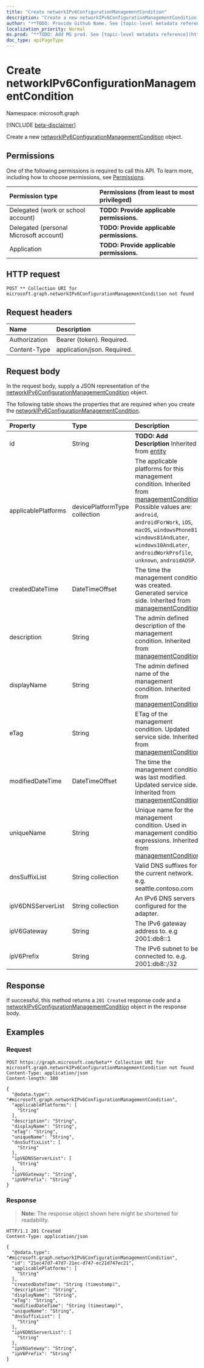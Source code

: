 ```yaml
---
title: "Create networkIPv6ConfigurationManagementCondition"
description: "Create a new networkIPv6ConfigurationManagementCondition object."
author: "**TODO: Provide Github Name. See [topic-level metadata reference](https://msgo.azurewebsites.net/add/document/guidelines/metadata.html#topic-level-metadata)**"
localization_priority: Normal
ms.prod: "**TODO: Add MS prod. See [topic-level metadata reference](https://msgo.azurewebsites.net/add/document/guidelines/metadata.html#topic-level-metadata)**"
doc_type: apiPageType
---
```


# Create networkIPv6ConfigurationManagementCondition
Namespace: microsoft.graph

[!INCLUDE [beta-disclaimer](../../includes/beta-disclaimer.md)]

Create a new [networkIPv6ConfigurationManagementCondition](../resources/networkipv6configurationmanagementcondition.md) object.

## Permissions
One of the following permissions is required to call this API. To learn more, including how to choose permissions, see [Permissions](/graph/permissions-reference).

|Permission type|Permissions (from least to most privileged)|
|:---|:---|
|Delegated (work or school account)|**TODO: Provide applicable permissions.**|
|Delegated (personal Microsoft account)|**TODO: Provide applicable permissions.**|
|Application|**TODO: Provide applicable permissions.**|

## HTTP request

<!-- {
  "blockType": "ignored"
}
-->
``` http
POST ** Collection URI for microsoft.graph.networkIPv6ConfigurationManagementCondition not found
```

## Request headers
|Name|Description|
|:---|:---|
|Authorization|Bearer {token}. Required.|
|Content-Type|application/json. Required.|

## Request body
In the request body, supply a JSON representation of the [networkIPv6ConfigurationManagementCondition](../resources/networkipv6configurationmanagementcondition.md) object.

The following table shows the properties that are required when you create the [networkIPv6ConfigurationManagementCondition](../resources/networkipv6configurationmanagementcondition.md).

|Property|Type|Description|
|:---|:---|:---|
|id|String|**TODO: Add Description** Inherited from [entity](../resources/entity.md)|
|applicablePlatforms|devicePlatformType collection|The applicable platforms for this management condition. Inherited from [managementCondition](../resources/managementcondition.md). Possible values are: `android`, `androidForWork`, `iOS`, `macOS`, `windowsPhone81`, `windows81AndLater`, `windows10AndLater`, `androidWorkProfile`, `unknown`, `androidAOSP`.|
|createdDateTime|DateTimeOffset|The time the management condition was created. Generated service side. Inherited from [managementCondition](../resources/managementcondition.md)|
|description|String|The admin defined description of the management condition. Inherited from [managementCondition](../resources/managementcondition.md)|
|displayName|String|The admin defined name of the management condition. Inherited from [managementCondition](../resources/managementcondition.md)|
|eTag|String|ETag of the management condition. Updated service side. Inherited from [managementCondition](../resources/managementcondition.md)|
|modifiedDateTime|DateTimeOffset|The time the management condition was last modified. Updated service side. Inherited from [managementCondition](../resources/managementcondition.md)|
|uniqueName|String|Unique name for the management condition. Used in management condition expressions. Inherited from [managementCondition](../resources/managementcondition.md)|
|dnsSuffixList|String collection|Valid DNS suffixes for the current network. e.g. seattle.contoso.com|
|ipV6DNSServerList|String collection|An IPv6 DNS servers configured for the adapter.|
|ipV6Gateway|String|The IPv6 gateway address to. e.g 2001:db8::1|
|ipV6Prefix|String|The IPv6 subnet to be connected to. e.g. 2001:db8::/32|



## Response

If successful, this method returns a `201 Created` response code and a [networkIPv6ConfigurationManagementCondition](../resources/networkipv6configurationmanagementcondition.md) object in the response body.

## Examples

### Request
<!-- {
  "blockType": "request",
  "name": "create_networkipv6configurationmanagementcondition_from_"
}
-->
``` http
POST https://graph.microsoft.com/beta** Collection URI for microsoft.graph.networkIPv6ConfigurationManagementCondition not found
Content-Type: application/json
Content-length: 380

{
  "@odata.type": "#microsoft.graph.networkIPv6ConfigurationManagementCondition",
  "applicablePlatforms": [
    "String"
  ],
  "description": "String",
  "displayName": "String",
  "eTag": "String",
  "uniqueName": "String",
  "dnsSuffixList": [
    "String"
  ],
  "ipV6DNSServerList": [
    "String"
  ],
  "ipV6Gateway": "String",
  "ipV6Prefix": "String"
}
```


### Response
>**Note:** The response object shown here might be shortened for readability.
<!-- {
  "blockType": "response",
  "truncated": true,
  "@odata.type": "microsoft.graph.networkIPv6ConfigurationManagementCondition"
}
-->
``` http
HTTP/1.1 201 Created
Content-Type: application/json

{
  "@odata.type": "#microsoft.graph.networkIPv6ConfigurationManagementCondition",
  "id": "21ec47d7-47d7-21ec-d747-ec21d747ec21",
  "applicablePlatforms": [
    "String"
  ],
  "createdDateTime": "String (timestamp)",
  "description": "String",
  "displayName": "String",
  "eTag": "String",
  "modifiedDateTime": "String (timestamp)",
  "uniqueName": "String",
  "dnsSuffixList": [
    "String"
  ],
  "ipV6DNSServerList": [
    "String"
  ],
  "ipV6Gateway": "String",
  "ipV6Prefix": "String"
}
```

